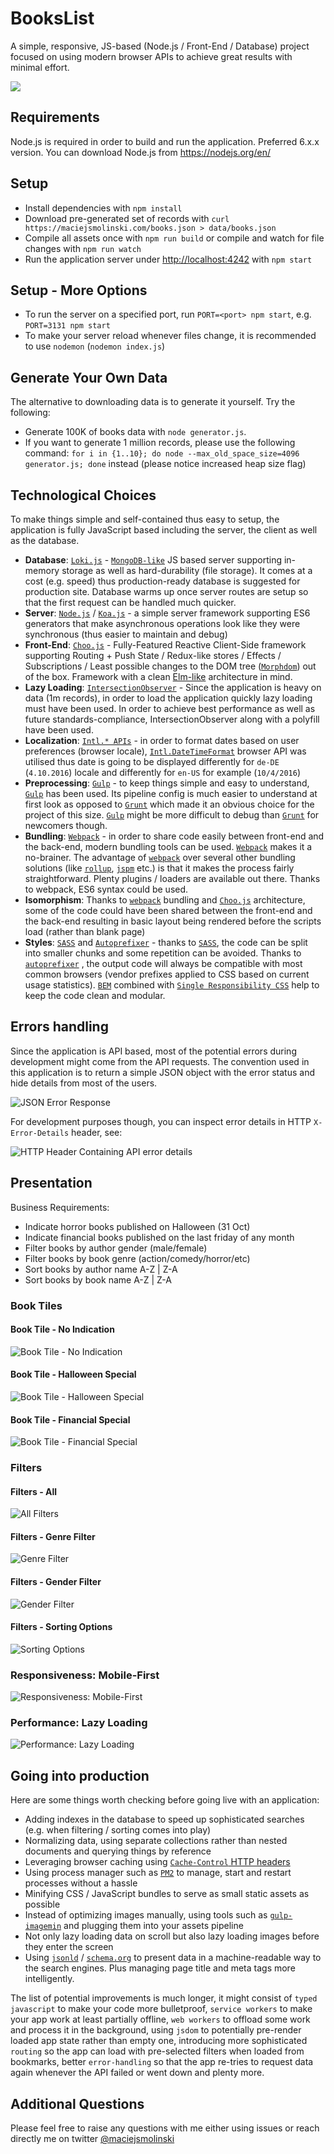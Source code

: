 # BooksList

A simple, responsive, JS-based (Node.js / Front-End / Database) project focused on using modern browser APIs to achieve great results with minimal effort.

![](https://cdn.pbrd.co/images/aNgeUDJoO.png)

## Requirements

Node.js is required in order to build and run the application.
Preferred 6.x.x version.
You can download Node.js from https://nodejs.org/en/

## Setup

* Install dependencies with `npm install`
* Download pre-generated set of records with `curl https://maciejsmolinski.com/books.json > data/books.json`
* Compile all assets once with `npm run build` or compile and watch for file changes with `npm run watch`
* Run the application server under [http://localhost:4242](http://localhost:4242) with `npm start`

## Setup - More Options

* To run the server on a specified port, run `PORT=<port> npm start`, e.g. `PORT=3131 npm start`
* To make your server reload whenever files change, it is recommended to use `nodemon` (`nodemon index.js`)

## Generate Your Own Data

The alternative to downloading data is to generate it yourself. Try the following:

* Generate 100K of books data with `node generator.js`.
* If you want to generate 1 million records, please use the following command: `for i in {1..10}; do node --max_old_space_size=4096 generator.js; done` instead (please notice increased heap size flag)

## Technological Choices

To make things simple and self-contained thus easy to setup, the application is fully JavaScript based including the server, the client as well as the database.

* **Database**: [`Loki.js`](lokijs.org/) - [`MongoDB-like`](https://www.mongodb.com) JS based server supporting in-memory storage as well as hard-durability (file storage). It comes at a cost (e.g. speed) thus production-ready database is suggested for production site. Database warms up once server routes are setup so that the first request can be handled much quicker.
* **Server**: [`Node.js`](https://nodejs.org/) / [`Koa.js`](http://koajs.com) - a simple server framework supporting ES6 generators that make asynchronous operations look like they were synchronous (thus easier to maintain and debug)
* **Front-End**: [`Choo.js`](https://github.com/yoshuawuyts/choo) - Fully-Featured Reactive Client-Side framework supporting Routing + Push State / Redux-like stores / Effects / Subscriptions / Least possible changes to the DOM tree ([`Morphdom`](https://github.com/patrick-steele-idem/morphdom)) out of the box. Framework with a clean [Elm-like](https://guide.elm-lang.org/architecture/) architecture in mind.
* **Lazy Loading**: [`IntersectionObserver`](https://developer.mozilla.org/en-US/docs/Web/API/Intersection_Observer_API) - Since the application is heavy on data (1m records), in order to load the application quickly lazy loading must have been used. In order to achieve best performance as well as future standards-compliance, IntersectionObserver along with a polyfill have been used.
* **Localization**: [`Intl.* APIs`](https://developer.mozilla.org/en-US/docs/Web/JavaScript/Reference/Global_Objects/DateTimeFormat) - in order to format dates based on user preferences (browser locale), [`Intl.DateTimeFormat`](https://developer.mozilla.org/en-US/docs/Web/JavaScript/Reference/Global_Objects/DateTimeFormat) browser API was utilised thus date is going to be displayed differently for `de-DE` (`4.10.2016`) locale and differently for `en-US` for example (`10/4/2016`)
* **Preprocessing**: [`Gulp`](http://gulpjs.com) - to keep things simple and easy to understand, [`Gulp`](http://gulpjs.com) has been used. Its pipeline config is much easier to understand at first look as opposed to [`Grunt`](http://gruntjs.com) which made it an obvious choice for the project of this size. [`Gulp`](http://gulpjs.com) might be more difficult to debug than [`Grunt`](http://gruntjs.com) for newcomers though.
* **Bundling**: [`Webpack`](https://webpack.github.io) - in order to share code easily between front-end and the back-end, modern bundling tools can be used. [`Webpack`](https://webpack.github.io) makes it a no-brainer. The advantage of [`webpack`](https://webpack.github.io) over several other bundling solutions (like [`rollup`](http://rollupjs.org), [`jspm`](http://jspm.io) etc.) is that it makes the process fairly straightforward. Plenty plugins / loaders are available out there. Thanks to webpack, ES6 syntax could be used.
* **Isomorphism**: Thanks to [`webpack`](https://webpack.github.io) bundling and [`Choo.js`](https://github.com/yoshuawuyts/choo) architecture, some of the code could have been shared between the front-end and the back-end resulting in basic layout being rendered before the scripts load (rather than blank page)
* **Styles**: [`SASS`](http://sass-lang.com) and [`Autoprefixer`](https://github.com/postcss/autoprefixer) - thanks to [`SASS`](http://sass-lang.com), the code can be split into smaller chunks and some repetition can be avoided. Thanks to [`autoprefixer`](https://github.com/postcss/autoprefixer) , the output code will always be compatible with most common browsers (vendor prefixes applied to CSS based on current usage statistics). [`BEM`](http://getbem.com/introduction/) combined with [`Single Responsibility CSS`](http://drewbarontini.com/articles/single-responsibility/) help to keep the code clean and modular.

## Errors handling

Since the application is API based, most of the potential errors during development might come from the API requests.
The convention used in this application is to return a simple JSON object with the error status and hide details from most of the users.

![JSON Error Response](https://cdn.pbrd.co/images/aXi3oKspH.png)

For development purposes though, you can inspect error details in HTTP `X-Error-Details` header, see:

![HTTP Header Containing API error details](https://cdn.pbrd.co/images/aXmDOWj2a.png)

## Presentation

Business Requirements:

* Indicate horror books published on Halloween (31 Oct)
* Indicate financial books published on the last friday of any month
* Filter books by author gender (male/female)
* Filter books by book genre (action/comedy/horror/etc)
* Sort books by author name A-Z | Z-A
* Sort books by book name A-Z | Z-A

### Book Tiles

#### Book Tile - No Indication

![Book Tile - No Indication](https://cdn.pbrd.co/images/aMpSvUQXx.png)

#### Book Tile - Halloween Special

![Book Tile - Halloween Special](https://cdn.pbrd.co/images/aMqfOoryg.png)

#### Book Tile - Financial Special

![Book Tile - Financial Special](https://cdn.pbrd.co/images/aMqNDhmYZ.png)

### Filters

#### Filters - All

![All Filters](https://cdn.pbrd.co/images/aMrielNXb.png)

#### Filters - Genre Filter

![Genre Filter](https://cdn.pbrd.co/images/aMrOSydxq.png)

#### Filters - Gender Filter

![Gender Filter](https://cdn.pbrd.co/images/aMsiKMLmW.png)

#### Filters - Sorting Options

![Sorting Options](https://cdn.pbrd.co/images/aMsEStDDx.png)

### Responsiveness: Mobile-First

![Responsiveness: Mobile-First](https://cdn.pbrd.co/images/14QBd7K4e.gif)

### Performance: Lazy Loading

![Performance: Lazy Loading](https://cdn.pbrd.co/images/aO4YuDlVn.gif)

## Going into production

Here are some things worth checking before going live with an application:

* Adding indexes in the database to speed up sophisticated searches (e.g. when filtering / sorting comes into play)
* Normalizing data, using separate collections rather than nested documents and querying things by reference
* Leveraging browser caching using [`Cache-Control` HTTP headers](https://developers.google.com/web/fundamentals/performance/optimizing-content-efficiency/http-caching?hl=en)
* Using process manager such as [`PM2`](https://github.com/Unitech/pm2) to manage, start and restart processes without a hassle
* Minifying CSS / JavaScript bundles to serve as small static assets as possible
* Instead of optimizing images manually, using tools such as [`gulp-imagemin`](https://github.com/sindresorhus/gulp-imagemin) and plugging them into your assets pipeline
* Not only lazy loading data on scroll but also lazy loading images before they enter the screen
* Using [`jsonld`](http://json-ld.org) / [`schema.org`](http://schema.org) to present data in a machine-readable way to the search engines. Plus managing page title and meta tags more intelligently.

The list of potential improvements is much longer, it might consist of `typed javascript` to make your code more bulletproof, `service workers` to make your app work at least partially offline, `web workers` to offload some work and process it in the background, using `jsdom` to potentially pre-render loaded app state rather than empty one, introducing more sophisticated `routing` so the app can load with pre-selected filters when loaded from bookmarks, better `error-handling` so that the app re-tries to request data again whenever the API failed or went down and plenty more.

## Additional Questions

Please feel free to raise any questions with me either using issues or reach directly me on twitter [@maciejsmolinski](https://twitter.com/maciejsmolinski)
